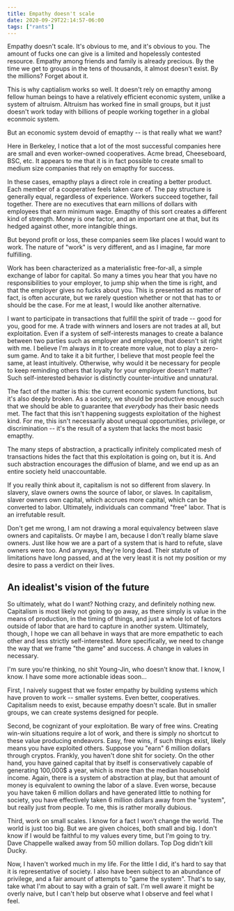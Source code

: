 ```yaml
---
title: Empathy doesn't scale
date: 2020-09-29T22:14:57-06:00
tags: ["rants"]
---
```


Empathy doesn't scale. It's obvious to me, and it's obvious to you. The amount of fucks one can give is a limited and hopelessly contested resource. Empathy among friends and family is already precious. By the time we get to groups in the tens of thousands, it almost doesn't exist. By the millions? Forget about it.

This is why captialism works so well. It doesn't rely on emapthy among fellow human beings to have a relatively efficient economic system, unlike a system of altruism. Altruism has worked fine in small groups, but it just doesn't work today with billions of people working together in a global econmoic system.

But an economic system devoid of emapthy -- is that really what we want?

Here in Berkeley, I notice that a lot of the most successful companies here are small and even worker-owned cooperatives. Acme bread, Cheeseboard, BSC, etc. It appears to me that it is in fact possible to create small to medium size companies that rely on emapthy for success.

In these cases, emapthy plays a direct role in creating a better product. Each member of a cooperative feels taken care of. The pay structure is generally equal, regardless of experience. Workers succeed together, fail together. There are no executives that earn millions of dollars with employees that earn minimum wage. Emapthy of this sort creates a different kind of strength. Money is one factor, and an important one at that, but its hedged against other, more intangible things.

But beyond profit or loss, these companies seem like places I would want to work. The nature of "work" is very different, and as I imagine, far more fulfilling.

Work has been characterized as a materialistic free-for-all, a simple exchange of labor for capital. So many a times you hear that you have no responsibilities to your employer, to jump ship when the time is right, and that the employer gives no fucks about you. This is presented as matter of fact, is often accurate, but we rarely question whether or not that has to or should be the case. For me at least, I would like another alternative.

I want to participate in transactions that fulfill the spirit of trade -- good for you, good for me. A trade with winners and losers are not trades at all, but exploitation. Even if a system of self-interests manages to create a balance between two parties such as employer and employee, that doesn't sit right with me. I believe I'm always in it to create more value, not to play a zero-sum game. And to take it a bit further, I believe that most people feel the same, at least intuitively. Otherwise, why would it be necessary for people to keep reminding others that loyalty for your employer doesn't matter? Such self-interested behavior is distinctly counter-intuitive and unnatural.

The fact of the matter is this: the current economic system functions, but it's also deeply broken. As a society, we should be productive enough such that we should be able to guarantee that *everybody* has their basic needs met. The fact that this isn't happening suggests exploitation of the highest kind. For me, this isn't necessarily about unequal opportunities, privilege, or discrimination -- it's the result of a system that lacks the most basic emapthy.

The many steps of abstraction, a practically infinitely complicated mesh of transactions hides the fact that this exploitation is going on, but it is. And such abstraction encourages the diffusion of blame, and we end up as an entire society held unaccountable.

If you really think about it, capitalism is not so different from slavery. In slavery, slave owners owns the source of labor, or slaves. In capitalism, slaver owners own capital, which accrues more capital, which can be converted to labor. Ultimately, individuals can command "free" labor. That is an irrefutable result.

Don't get me wrong, I am not drawing a moral equivalency between slave owners and capitalists. Or maybe I am, because I don't really blame slave owners. Just like how we are a part of a system that is hard to refute, slave owners were too. And anyways, they're long dead. Their statute of limitations have long passed, and at the very least it is not my position or my desire to pass a verdict on their lives.

## An idealist's vision of the future

So ultimately, what do I want? Nothing crazy, and definitely nothing new. Capitalism is most likely not going to go away, as there simply is value in the means of production, in the timing of things, and just a whole lot of factors outside of labor that are hard to capture in another system. Ultimately, though, I hope we can all behave in ways that are more empathetic to each other and less strictly self-interested. More specifically, we need to change the way that we frame "the game" and success. A change in values in necessary.

I'm sure you're thinking, no shit Young-Jin, who doesn't know that. I know, I know. I have some more actionable ideas soon...

First, I naively suggest that we foster empathy by building systems which have proven to work -- smaller systems. Even better, cooperatives. Capitalism needs to exist, because empathy doesn't scale. But in smaller groups, we can create systems designed for people.

Second, be cognizant of your exploitation. Be wary of free wins. Creating win-win situations require a lot of work, and there is simply no shortcut to these value producing endeavors. Easy, free wins, if such things exist, likely means you have exploited others. Suppose you "earn" 6 million dollars through cryptos. Frankly, you haven't done shit for society. On the other hand, you have gained capital that by itself is conservatively capable of generating 100,000$ a year, which is more than the median household income. Again, there is a system of abstraction at play, but that amount of money is equivalent to owning the labor of a slave. Even worse, because you have taken 6 million dollars and have generated little to nothing for society, you have effectively taken 6 million dollars away from the "system", but really just from people. To me, this is rather morally dubious.

Third, work on small scales. I know for a fact I won't change the world. The world is just too big. But we are given choices, both small and big. I don't know if I would be faithful to my values every time, but I'm going to try. Dave Chappelle walked away from 50 million dollars. Top Dog didn't kill Ducky.

Now, I haven't worked much in my life. For the little I did, it's hard to say that it is representative of society. I also have been subject to an abundance of privilege, and a fair amount of attempts to "game the system". That's to say, take what I'm about to say with a grain of salt. I'm well aware it might be overly naive, but I can't help but observe what I observe and feel what I feel.
